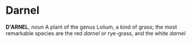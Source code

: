 # Darnel

**D'ARNEL**, _noun_ A plant of the genus Lolium, a kind of grass; the most remarkable species are the red _darnel_ or rye-grass, and the white _darnel_